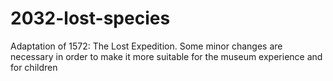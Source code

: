# 2032-lost-species
Adaptation of 1572: The Lost Expedition. Some minor changes are necessary in order to make it more suitable for the museum experience and for children
